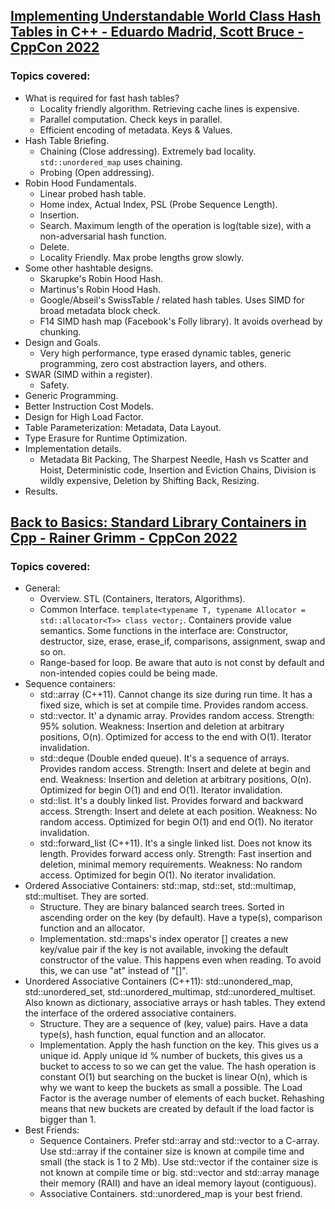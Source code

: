 ## [Implementing Understandable World Class Hash Tables in C++ - Eduardo Madrid, Scott Bruce - CppCon 2022](https://www.youtube.com/watch?v=IMnbytvHCjM&list=LL6MKUgGZ9Q8c2Ff7GnoRoqA)
### Topics covered:
* What is required for fast hash tables?
  * Locality friendly algorithm. Retrieving cache lines is expensive.
  * Parallel computation. Check keys in parallel.
  * Efficient encoding of metadata. Keys & Values.
* Hash Table Briefing.
  * Chaining (Close addressing). Extremely bad locality. `std::unordered_map` uses chaining.
  * Probing (Open addressing).
* Robin Hood Fundamentals.  
  * Linear probed hash table.
  * Home index, Actual Index, PSL (Probe Sequence Length).
  * Insertion.
  * Search. Maximum length of the operation is log(table size), with a non-adversarial hash function.
  * Delete.
  * Locality Friendly. Max probe lengths grow slowly.
* Some other hashtable designs.
  * Skarupke's Robin Hood Hash.
  * Martinus's Robin Hood Hash.
  * Google/Abseil's SwissTable / related hash tables. Uses SIMD for broad metadata block check.
  * F14 SIMD hash map (Facebook's Folly library). It avoids overhead by chunking.
* Design and Goals.
  * Very high performance, type erased dynamic tables, generic programming, zero cost abstraction layers, and others.
* SWAR (SIMD within a register).
  * Safety.
* Generic Programming.
* Better Instruction Cost Models.
* Design for High Load Factor.
* Table Parameterization: Metadata, Data Layout.
* Type Erasure for Runtime Optimization.
* Implementation details.
  * Metadata Bit Packing, The Sharpest Needle, Hash vs Scatter and Hoist, Deterministic code, Insertion and Eviction Chains, Division is wildly expensive, Deletion by Shifting Back, Resizing.
* Results.

## [Back to Basics: Standard Library Containers in Cpp - Rainer Grimm - CppCon 2022](https://www.youtube.com/watch?v=ZMUKa2kWtTk&list=LL6MKUgGZ9Q8c2Ff7GnoRoqA)
### Topics covered:
* General:
  * Overview. STL (Containers, Iterators, Algorithms).
  * Common Interface. `template<typename T, typename Allocator = std::allocator<T>> class vector;`. Containers provide value semantics. Some functions in the interface are: Constructor, destructor, size, erase, erase_if, comparisons, assignment, swap and so on.
  * Range-based for loop. Be aware that auto is not const by default and non-intended copies could be being made.
* Sequence containers:
  * std::array (C++11). Cannot change its size during run time. It has a fixed size, which is set at compile time. Provides random access.
  * std::vector. It' a dynamic array. Provides random access. Strength: 95% solution. Weakness: Insertion and deletion at arbitrary positions, O(n). Optimized for access to the end with O(1). Iterator invalidation.
  * std::deque (Double ended queue). It's a sequence of arrays. Provides random access. Strength: Insert and delete at begin and end. Weakness: Insertion and deletion at arbitrary positions, O(n). Optimized for begin O(1) and end O(1). Iterator invalidation.
  * std::list. It's a doubly linked list. Provides forward and backward access. Strength: Insert and delete at each position. Weakness: No random access. Optimized for begin O(1) and end O(1). No iterator invalidation.
  * std::forward_list (C++11). It's a single linked list. Does not know its length. Provides forward access only. Strength: Fast insertion and deletion, minimal memory requirements. Weakness: No random access. Optimized for begin O(1). No iterator invalidation.
* Ordered Associative Containers: std::map, std::set, std::multimap, std::multiset. They are sorted.
  * Structure. They are binary balanced search trees. Sorted in ascending order on the key (by default). Have a type(s), comparison function and an allocator.
  * Implementation. std::maps's index operator [] creates a new key/value pair if the key is not available, invoking the default constructor of the value. This happens even when reading. To avoid this, we can use "at" instead of "[]".
* Unordered Associative Containers (C++11): std::unondered_map, std::unordered_set, std::unordered_multimap, std::unordered_multiset. Also known as dictionary, associative arrays or hash tables. They extend the interface of the ordered associative containers.
  * Structure. They are a sequence of (key, value) pairs. Have a data type(s), hash function, equal function and an allocator.
  * Implementation. Apply the hash function on the key. This gives us a unique id. Apply unique id % number of buckets, this gives us a bucket to access to so we can get the value. The hash operation is constant O(1) but searching on the bucket is linear O(n), which is why we want to keep the buckets as small a possible. The Load Factor is the average number of elements of each bucket. Rehashing means that new buckets are created by default if the load factor is bigger than 1.
* Best Friends:
  * Sequence Containers. Prefer std::array and std::vector to a C-array. Use std::array if the container size is known at compile time and small (the stack is 1 to 2 Mb). Use std::vector if the container size is not known at compile time or big. std::vector and std::array manage their memory (RAII) and have an ideal memory layout (contiguous).
  * Associative Containers. std::unordered_map is your best friend.


